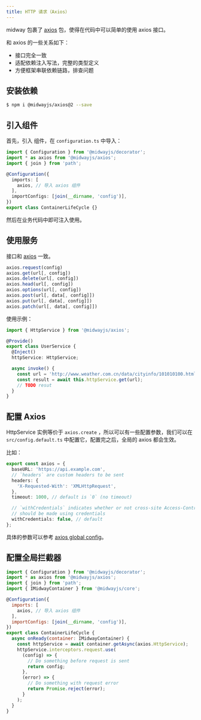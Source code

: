 ```yaml
---
title: HTTP 请求（Axios）
---
```


midway 包裹了 [axios](https://github.com/axios/axios) 包，使得在代码中可以简单的使用 axios 接口。


和 axios 的一些关系如下：


- 接口完全一致
- 适配依赖注入写法，完整的类型定义
- 方便框架串联依赖链路，排查问题

## 安装依赖

```bash
$ npm i @midwayjs/axios@2 --save
```

## 引入组件

首先，引入 组件，在 `configuration.ts` 中导入：

```typescript
import { Configuration } from '@midwayjs/decorator';
import * as axios from '@midwayjs/axios';
import { join } from 'path';

@Configuration({
  imports: [
    axios, // 导入 axios 组件
  ],
  importConfigs: [join(__dirname, 'config')],
})
export class ContainerLifeCycle {}
```

然后在业务代码中即可注入使用。




## 使用服务

接口和 [axios](https://github.com/axios/axios) 一致。

```typescript
axios.request(config)
axios.get(url[, config])
axios.delete(url[, config])
axios.head(url[, config])
axios.options(url[, config])
axios.post(url[, data[, config]])
axios.put(url[, data[, config]])
axios.patch(url[, data[, config]])
```

使用示例：

```typescript
import { HttpService } from '@midwayjs/axios';

@Provide()
export class UserService {
  @Inject()
  httpService: HttpService;

  async invoke() {
    const url = 'http://www.weather.com.cn/data/cityinfo/101010100.html';
    const result = await this.httpService.get(url);
    // TODO resut
  }
}
```

## 配置 Axios



HttpService 实例等价于 `axios.create` ，所以可以有一些配置参数，我们可以在 `src/config.default.ts` 中配置它，配置完之后，全局的 axios 都会生效。


比如：

```typescript
export const axios = {
  baseURL: 'https://api.example.com',
  // `headers` are custom headers to be sent
  headers: {
    'X-Requested-With': 'XMLHttpRequest',
  },
  timeout: 1000, // default is `0` (no timeout)

  // `withCredentials` indicates whether or not cross-site Access-Control requests
  // should be made using credentials
  withCredentials: false, // default
};
```

具体的参数可以参考 [axios global config](https://github.com/axios/axios#config-defaults)。


## 配置全局拦截器

```javascript
import { Configuration } from '@midwayjs/decorator';
import * as axios from '@midwayjs/axios';
import { join } from 'path';
import { IMidwayContainer } from '@midwayjs/core';

@Configuration({
  imports: [
    axios, // 导入 axios 组件
  ],
  importConfigs: [join(__dirname, 'config')],
})
export class ContainerLifeCycle {
  async onReady(container: IMidwayContainer) {
    const httpService = await container.getAsync(axios.HttpService);
    httpService.interceptors.request.use(
      (config) => {
        // Do something before request is sent
        return config;
      },
      (error) => {
        // Do something with request error
        return Promise.reject(error);
      }
    );
  }
}
```
